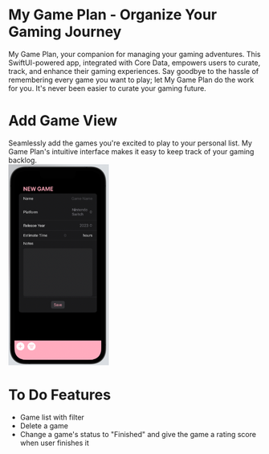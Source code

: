 # My Game Plan - Organize Your Gaming Journey
My Game Plan, your companion for managing your gaming adventures. This SwiftUI-powered app, integrated with Core Data, empowers users to curate, track, and enhance their gaming experiences. Say goodbye to the hassle of remembering every game you want to play; let My Game Plan do the work for you. It's never been easier to curate your gaming future.
# Add Game View
Seamlessly add the games you're excited to play to your personal list. My Game Plan's intuitive interface makes it easy to keep track of your gaming backlog. <br />
<img src="./AppPhotos/AddGameView.png" alt="Alt Text" width="200" />
# To Do Features
* Game list with filter
* Delete a game
* Change a game's status to "Finished" and give the game a rating score when user finishes it
